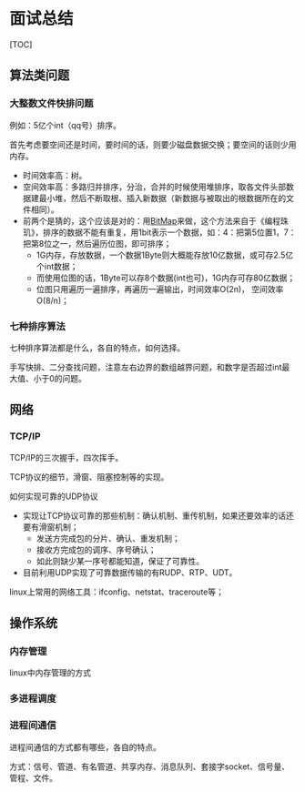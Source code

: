 # 面试总结

[TOC]

## 算法类问题

### 大整数文件快排问题

例如：5亿个int（qq号）排序。

首先考虑要空间还是时间，要时间的话，则要少磁盘数据交换；要空间的话则少用内存。

- 时间效率高：树。
- 空间效率高：多路归并排序，分治，合并的时候使用堆排序，取各文件头部数据建最小堆，然后不断取根、插入新数据（新数据与被取出的根数据所在的文件相同）。
- 前两个是猜的，这个应该是对的：用[BitMap](https://www.cnblogs.com/protected/p/6626447.html)来做，这个方法来自于《编程珠玑》，排序的数据不能有重复，用1bit表示一个数据，如：4：把第5位置1，7：把第8位之一，然后遍历位图，即可排序；
  - 1G内存，存放数据，一个数据1Byte则大概能存放10亿数据，或可存2.5亿个int数据；
  - 而使用位图的话，1Byte可以存8个数据(int也可)，1G内存可存80亿数据；
  - 位图只用遍历一遍排序，再遍历一遍输出，时间效率O(2n)， 空间效率O(8/n)；

### 七种排序算法

七种排序算法都是什么，各自的特点，如何选择。

手写快排、二分查找问题，注意左右边界的数组越界问题，和数字是否超过int最大值、小于0的问题。

## 网络

### TCP/IP

TCP/IP的三次握手，四次挥手。

TCP协议的细节，滑窗、阻塞控制等的实现。

如何实现可靠的UDP协议

- 实现让TCP协议可靠的那些机制：确认机制、重传机制，如果还要效率的话还要有滑窗机制；
   - 发送方完成包的分片、确认、重发机制；
   - 接收方完成包的调序、序号确认；
   - 如此则缺少某一序号都能知道，保证了可靠性。
- 目前利用UDP实现了可靠数据传输的有RUDP、RTP、UDT。

linux上常用的网络工具：ifconfig、netstat、traceroute等；

## 操作系统

### 内存管理

linux中内存管理的方式

### 多进程调度

### 进程间通信

进程间通信的方式都有哪些，各自的特点。

方式：信号、管道、有名管道、共享内存、消息队列、套接字socket、信号量、管程、文件。